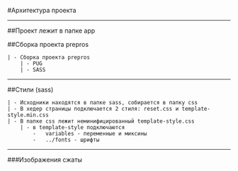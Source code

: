 #Архитектура проекта  

************************************************************************************
##Проект лежит в папке app  

##Сборка проекта prepros  

	| - Сборка проекта prepros
		| - PUG
		| - SASS


************************************************************************************

##Стили (sass)  

	| - Исходники находятся в папке sass, собирается в папку css
	| - В хедер страницы подключается 2 стиля: reset.css и template-style.min.css
	| - В папке css лежит неминифицированный template-style.css
		| - в template-style подключаются
			-	variables - переменные и миксины
			-	../fonts - шрифты

************************************************************************************

###Изображения сжаты
